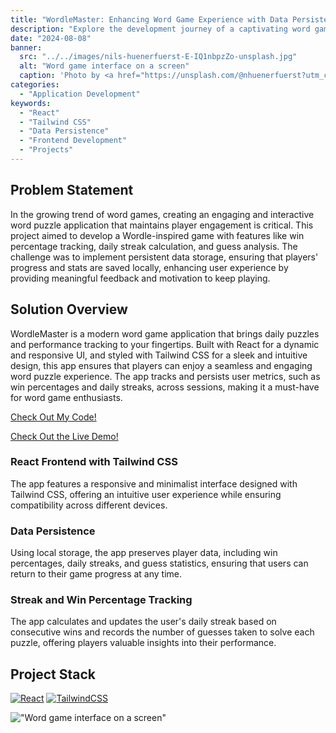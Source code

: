 ```yaml
---
title: "WordleMaster: Enhancing Word Game Experience with Data Persistence"
description: "Explore the development journey of a captivating word game application that features seamless data persistence, intuitive daily streak tracking, and an interactive user interface built with React and Tailwind CSS."
date: "2024-08-08"
banner:
  src: "../../images/nils-huenerfuerst-E-IQ1nbpzZo-unsplash.jpg"
  alt: "Word game interface on a screen"
  caption: 'Photo by <a href="https://unsplash.com/@nhuenerfuerst?utm_content=creditCopyText&utm_medium=referral&utm_source=unsplash">Nils Huenerfuerst</a> on <a href="https://unsplash.com/photos/a-white-cell-phone-E-IQ1nbpzZo?utm_content=creditCopyText&utm_medium=referral&utm_source=unsplash">Unsplash</a>'
categories:
  - "Application Development"
keywords:
  - "React"
  - "Tailwind CSS"
  - "Data Persistence"
  - "Frontend Development"
  - "Projects"
---
```


## Problem Statement
In the growing trend of word games, creating an engaging and interactive word puzzle application that maintains player engagement is critical. This project aimed to develop a Wordle-inspired game with features like win percentage tracking, daily streak calculation, and guess analysis. The challenge was to implement persistent data storage, ensuring that players' progress and stats are saved locally, enhancing user experience by providing meaningful feedback and motivation to keep playing.

## Solution Overview
WordleMaster is a modern word game application that brings daily puzzles and performance tracking to your fingertips. Built with React for a dynamic and responsive UI, and styled with Tailwind CSS for a sleek and intuitive design, this app ensures that players can enjoy a seamless and engaging word puzzle experience. The app tracks and persists user metrics, such as win percentages and daily streaks, across sessions, making it a must-have for word game enthusiasts.

[Check Out My Code!](https://github.com/barillamw/Project-Wordle)

[Check Out the Live Demo!](https://wordle.demo.barillamw.com)

### React Frontend with Tailwind CSS
The app features a responsive and minimalist interface designed with Tailwind CSS, offering an intuitive user experience while ensuring compatibility across different devices.

### Data Persistence
Using local storage, the app preserves player data, including win percentages, daily streaks, and guess statistics, ensuring that users can return to their game progress at any time.

### Streak and Win Percentage Tracking
The app calculates and updates the user's daily streak based on consecutive wins and records the number of guesses taken to solve each puzzle, offering players valuable insights into their performance.

## Project Stack
[![React][React]][React-url]
[![TailwindCSS][TailwindCSS]][TailwindCSS-url]

!["Word game interface on a screen"](../../images/wordle-clone.jpg 'Screenshot of wordle clone that was built')


[React]:https://img.shields.io/badge/React-20232A?style=for-the-badge&logo=react&logoColor=61DAFB
[React-url]: https://reactjs.org/
[TailwindCSS]: https://img.shields.io/badge/TailwindCSS-38B2AC?style=for-the-badge&logo=tailwind-css&logoColor=white
[TailwindCSS-url]: https://tailwindcss.com/

